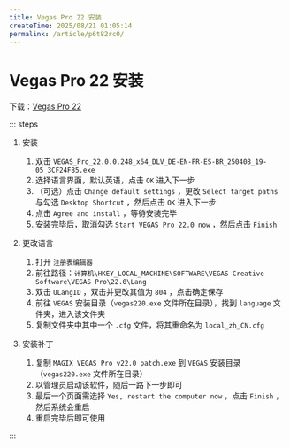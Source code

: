 ```yaml
---
title: Vegas Pro 22 安装
createTime: 2025/08/21 01:05:14
permalink: /article/p6t82rc0/
---
```


# Vegas Pro 22 安装

下载：[Vegas Pro 22](https://files.kksk03.site/VEGAS/MAGIX%20VEGAS%20Pro%2022.0.0.248%20&%20Patch.7z)  

::: steps

1. 安装

    1. 双击 `VEGAS_Pro_22.0.0.248_x64_DLV_DE-EN-FR-ES-BR_250408_19-05_3CF24F85.exe`  
    2. 选择语言界面，默认英语，点击 `OK` 进入下一步  
    3. （可选）点击 `Change default settings` ，更改 `Select target paths` 与勾选 `Desktop Shortcut` ，然后点击 `OK` 进入下一步  
    4. 点击 `Agree and install` ，等待安装完毕  
    5. 安装完毕后，取消勾选 `Start VEGAS Pro 22.0 now` ，然后点击 `Finish`  

2. 更改语言

    1. 打开 `注册表编辑器`  
    2. 前往路径：`计算机\HKEY_LOCAL_MACHINE\SOFTWARE\VEGAS Creative Software\VEGAS Pro\22.0\Lang`  
    3. 双击 `ULangID` ，双击并更改其值为 `804` ，点击确定保存  
    4. 前往 `VEGAS` 安装目录（`vegas220.exe` 文件所在目录），找到 `language` 文件夹，进入该文件夹  
    5. 复制文件夹中其中一个 `.cfg` 文件，将其重命名为 `local_zh_CN.cfg`  

3. 安装补丁

    1. 复制 `MAGIX VEGAS Pro v22.0 patch.exe` 到 `VEGAS` 安装目录（`vegas220.exe` 文件所在目录）  
    2. 以管理员启动该软件，随后一路下一步即可  
    3. 最后一个页面需选择 `Yes, restart the computer now` ，点击 `Finish` ，然后系统会重启  
    4. 重启完毕后即可使用  

:::